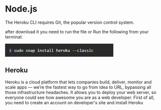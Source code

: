 # Node.js

The Heroku CLI requires Git, the popular version control system.

after download it you need to run the file
or
Run the following from your terminal:

![run](img-class-05/run.PNG)

## Heroku

Heroku is a cloud platform that lets companies build, deliver, monitor and scale apps — we’re the fastest way to go from idea to URL, bypassing all those infrastructure headaches. It allows you to deploy your web server, so everyone could see how awesome you are as a web developer. First of all, you need to create an account on developer's site and install Heroku
